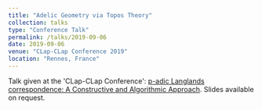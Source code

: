 ```yaml
---
title: "Adelic Geometry via Topos Theory"
collection: talks
type: "Conference Talk"
permalink: /talks/2019-09-06
date: 2019-09-06
venue: "CLap-CLap Conference 2019"
location: "Rennes, France"
---
```


Talk given at the 'CLap-CLap Conference': <a href="https://www.lebesgue.fr/content/sem2019-clapclap" target ="_blank"> p-adic Langlands correspondence: A Constructive and Algorithmic Approach</a>. Slides available on request.

